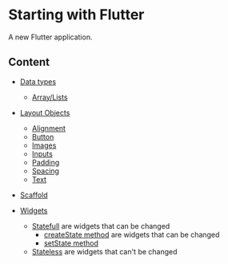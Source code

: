 # Starting with Flutter

A new Flutter application.

## Content


* [Data types](#)
    * [Array/Lists](lib/modules/LayoutObjects/DailyPhrases/DailyPhrases.dart#L14)

* [Layout Objects](lib/modules/LayoutObjects.dart)
    * [Alignment](lib/modules/LayoutObjects/WidgetAlignment.dart)
    * [Button](lib/modules/LayoutObjects/CustomButton.dart)
    * [Images](lib/modules/LayoutObjects/WidgetImages.dart)
    * [Inputs](lib/modules/LayoutObjects/Statefull.dart#L34)
    * [Padding](lib/modules/LayoutObjects/WidgetPadding.dart)
    * [Spacing](lib/modules/LayoutObjects/CustomSpacing.dart)
    * [Text](lib/modules/LayoutObjects/CustomText.dart)
* [Scaffold](lib/modules/MyScaffold.dart)
* [Widgets](lib/modules/TypesOfWidgets.dart)
    * [Statefull](lib/modules/TypesWidgets/Statefull.dart) are widgets that can be changed
        * [createState method](lib/modules/TypesWidgets/Statefull.dart#L11) are widgets that can be changed
        * [setState method](lib/modules/TypesWidgets/Statefull.dart#L4)
    * [Stateless](lib/modules/TypesWidgets/Stateless.dart) are widgets that can't be changed